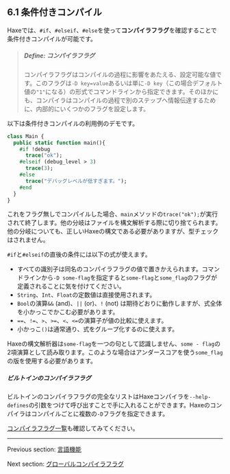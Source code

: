 ## 6.1 条件付きコンパイル

Haxeでは、`#if`、`#elseif`、`#else`を使って**コンパイラフラグ**を確認することで条件付きコンパイルが可能です。

> ##### Define: コンパイラフラグ
>
> コンパイラフラグはコンパイルの過程に影響をあたえる、設定可能な値です。このフラグは`-D key=value`あるいは単に`-D key`（この場合デフォルト値の`"1"`になる）の形式でコマンドラインから指定できます。そのほかにも、コンパイラはコンパイルの過程で別のステップへ情報伝達するために、内部的にいくつかのフラグを設定します。

以下は条件付きコンパイルの利用例のデモです。

```haxe
class Main {
  public static function main(){
    #if !debug
      trace("ok");
    #elseif (debug_level > 3)
      trace(3);
    #else
      trace("デバッグレベルが低すぎます。");
    #end
  }
}
```

これをフラグ無しでコンパイルした場合、`main`メソッドの`trace("ok");`が実行されて終了します。他の分岐はファイルを構文解析する際に切り捨てられます。他の分岐についても、正しいHaxeの構文である必要がありますが、型チェックはされません。

`#if`と`#elseif`の直後の条件には以下の式が使えます。

* すべての識別子は同名のコンパイラフラグの値で置きかえられます。コマンドラインから`-D some-flag`を指定すると`some-flag`と`some_flag`のフラグが定義されることに気を付けてください。
* `String`、`Int`、`Float`の定数値は直接使用されます。
* `Bool`の演算`&&` (and)、`||` (or)、`!` (not) は期待どおりに動作しますが、式全体を小かっこでかこむ必要があります。
* `==`、`!=`、`>`、`>=`、`<`、`<=`の演算子が値の比較に使えます。
* 小かっこ`()`は通常通り、式をグループ化するのに使えます。

Haxeの構文解析器は`some-flag`を一つの句として認識しません、`some - flag`の2項演算として読み取ります。このような場合はアンダースコアを使う`some_flag`の版を使用する必要があります。

##### ビルトインのコンパイラフラグ

ビルトインのコンパイラフラグの完全なリストはHaxeコンパイラを`--help-defines`の引数をつけて呼び出すことで手に入れることができます。Haxeのコンパイラはコンパイルごとに複数の`-D`フラグを指定できます。

[コンパイラフラグ一覧](lf-condition-compilation-flags.md)も確認してみてください。

---

Previous section: [言語機能](lf.md)

Next section: [グローバルコンパイラフラグ](lf-condition-compilation-flags.md)